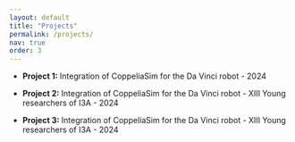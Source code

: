 ```yaml
---
layout: default
title: "Projects"
permalink: /projects/
nav: true
order: 3
---
```


<div class="home-section">
  <div class="right-columns">
   <div class="publications-column">
      <ul>
        <li><strong>Project 1:</strong> Integration of CoppeliaSim for the Da Vinci robot - 2024</li>
      </ul>
      <p><object data="{{ 'assets/files/poster.pdf' | relative_url }}" height="100%" width="100%"></object></p>
    </div>
    <div class="publications-column">
      <ul>
        <li><strong>Project 2:</strong> Integration of CoppeliaSim for the Da Vinci robot - XIII Young researchers of I3A - 2024</li>
      </ul>
      <p><object data="{{ 'assets/files/poster.pdf' | relative_url }}" height="100%" width="100%"></object></p>
    </div>
    <div class="publications-column">
      <ul>
        <li><strong>Project 3:</strong> Integration of CoppeliaSim for the Da Vinci robot - XIII Young researchers of I3A - 2024</li>
      </ul>
      <p><object data="{{ 'assets/files/poster.pdf' | relative_url }}" height="100%" width="100%"></object></p>
    </div>
  </div>
</div>
